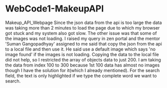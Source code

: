# WebCode1-MakeupAPI
Makeup_API_Webpage
Since the json data from the api is too large the data was taking more than 2 minutes to load the page due to which my browser got stuck and my system also got slow. The other issue was that some of the images was not loading. I raised my query in zen portal and the mentor 'Suman Gangopadhyay' assigned to me said that copy the json from the api to a local file and then use it. He said use a default image which says 'no image found' if the images is not loading. 
Copying the data to the local file did not help, so I restricted the array of objects data to just 200. 
I am taking the data from index 100 to 300 because 1st 100 data has almost no images though I have the solution for it(which I already mentioned). 
For the search field, the text is only highlighted if we type the complete word we want to search.
